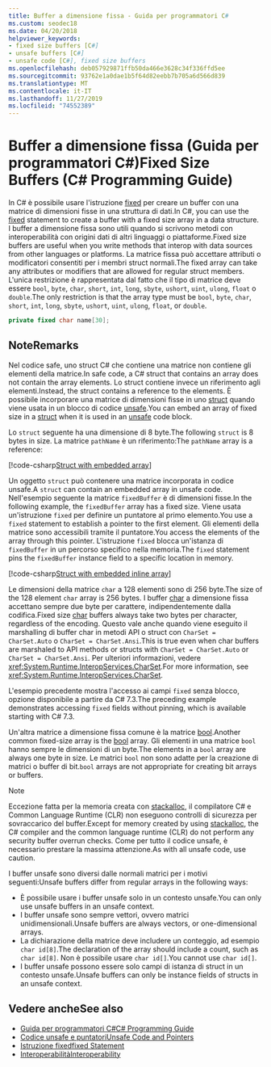 ```yaml
---
title: Buffer a dimensione fissa - Guida per programmatori C#
ms.custom: seodec18
ms.date: 04/20/2018
helpviewer_keywords:
- fixed size buffers [C#]
- unsafe buffers [C#]
- unsafe code [C#], fixed size buffers
ms.openlocfilehash: deb057929871ffb50da466e3628c34f336ffd5ee
ms.sourcegitcommit: 93762e1a0dae1b5f64d82eebb7b705a6d566d839
ms.translationtype: MT
ms.contentlocale: it-IT
ms.lasthandoff: 11/27/2019
ms.locfileid: "74552389"
---
```

# <a name="fixed-size-buffers-c-programming-guide"></a><span data-ttu-id="58abe-102">Buffer a dimensione fissa (Guida per programmatori C#)</span><span class="sxs-lookup"><span data-stu-id="58abe-102">Fixed Size Buffers (C# Programming Guide)</span></span>

<span data-ttu-id="58abe-103">In C# è possibile usare l'istruzione [fixed](../../language-reference/keywords/fixed-statement.md) per creare un buffer con una matrice di dimensioni fisse in una struttura di dati.</span><span class="sxs-lookup"><span data-stu-id="58abe-103">In C#, you can use the [fixed](../../language-reference/keywords/fixed-statement.md) statement to create a buffer with a fixed size array in a data structure.</span></span> <span data-ttu-id="58abe-104">I buffer a dimensione fissa sono utili quando si scrivono metodi con interoperabilità con origini dati di altri linguaggi o piattaforme.</span><span class="sxs-lookup"><span data-stu-id="58abe-104">Fixed size buffers are useful when you write methods that interop with data sources from other languages or platforms.</span></span> <span data-ttu-id="58abe-105">La matrice fissa può accettare attributi o modificatori consentiti per i membri struct normali.</span><span class="sxs-lookup"><span data-stu-id="58abe-105">The fixed array can take any attributes or modifiers that are allowed for regular struct members.</span></span> <span data-ttu-id="58abe-106">L'unica restrizione è rappresentata dal fatto che il tipo di matrice deve essere `bool`, `byte`, `char`, `short`, `int`, `long`, `sbyte`, `ushort`, `uint`, `ulong`, `float` o `double`.</span><span class="sxs-lookup"><span data-stu-id="58abe-106">The only restriction is that the array type must be `bool`, `byte`, `char`, `short`, `int`, `long`, `sbyte`, `ushort`, `uint`, `ulong`, `float`, or `double`.</span></span>

```csharp
private fixed char name[30];
```

## <a name="remarks"></a><span data-ttu-id="58abe-107">Note</span><span class="sxs-lookup"><span data-stu-id="58abe-107">Remarks</span></span>

<span data-ttu-id="58abe-108">Nel codice safe, uno struct C# che contiene una matrice non contiene gli elementi della matrice.</span><span class="sxs-lookup"><span data-stu-id="58abe-108">In safe code, a C# struct that contains an array does not contain the array elements.</span></span> <span data-ttu-id="58abe-109">Lo struct contiene invece un riferimento agli elementi.</span><span class="sxs-lookup"><span data-stu-id="58abe-109">Instead, the struct contains a reference to the elements.</span></span> <span data-ttu-id="58abe-110">È possibile incorporare una matrice di dimensioni fisse in uno [struct](../../language-reference/keywords/struct.md) quando viene usata in un blocco di codice [unsafe](../../language-reference/keywords/unsafe.md).</span><span class="sxs-lookup"><span data-stu-id="58abe-110">You can embed an array of fixed size in a [struct](../../language-reference/keywords/struct.md) when it is used in an [unsafe](../../language-reference/keywords/unsafe.md) code block.</span></span>

<span data-ttu-id="58abe-111">Lo `struct` seguente ha una dimensione di 8 byte.</span><span class="sxs-lookup"><span data-stu-id="58abe-111">The following `struct` is 8 bytes in size.</span></span> <span data-ttu-id="58abe-112">La matrice `pathName` è un riferimento:</span><span class="sxs-lookup"><span data-stu-id="58abe-112">The `pathName` array is a reference:</span></span>

[!code-csharp[Struct with embedded array](../../../../samples/snippets/csharp/keywords/FixedKeywordExamples.cs#6)]

<span data-ttu-id="58abe-113">Un oggetto `struct` può contenere una matrice incorporata in codice unsafe.</span><span class="sxs-lookup"><span data-stu-id="58abe-113">A `struct` can contain an embedded array in unsafe code.</span></span> <span data-ttu-id="58abe-114">Nell'esempio seguente la matrice `fixedBuffer` è di dimensioni fisse.</span><span class="sxs-lookup"><span data-stu-id="58abe-114">In the following example, the `fixedBuffer` array has a fixed size.</span></span> <span data-ttu-id="58abe-115">Viene usata un'istruzione `fixed` per definire un puntatore al primo elemento.</span><span class="sxs-lookup"><span data-stu-id="58abe-115">You use a `fixed` statement to establish a pointer to the first element.</span></span> <span data-ttu-id="58abe-116">Gli elementi della matrice sono accessibili tramite il puntatore.</span><span class="sxs-lookup"><span data-stu-id="58abe-116">You access the elements of the array through this pointer.</span></span> <span data-ttu-id="58abe-117">L'istruzione `fixed` blocca un'istanza di `fixedBuffer` in un percorso specifico nella memoria.</span><span class="sxs-lookup"><span data-stu-id="58abe-117">The `fixed` statement pins the `fixedBuffer` instance field to a specific location in memory.</span></span>

[!code-csharp[Struct with embedded inline array](../../../../samples/snippets/csharp/keywords/FixedKeywordExamples.cs#7)]

<span data-ttu-id="58abe-118">Le dimensioni della matrice `char` a 128 elementi sono di 256 byte.</span><span class="sxs-lookup"><span data-stu-id="58abe-118">The size of the 128 element `char` array is 256 bytes.</span></span> <span data-ttu-id="58abe-119">I buffer [char](../../language-reference/builtin-types/char.md) a dimensione fissa accettano sempre due byte per carattere, indipendentemente dalla codifica.</span><span class="sxs-lookup"><span data-stu-id="58abe-119">Fixed size [char](../../language-reference/builtin-types/char.md) buffers always take two bytes per character, regardless of the encoding.</span></span> <span data-ttu-id="58abe-120">Questo vale anche quando viene eseguito il marshalling di buffer char in metodi API o struct con `CharSet = CharSet.Auto` o `CharSet = CharSet.Ansi`.</span><span class="sxs-lookup"><span data-stu-id="58abe-120">This is true even when char buffers are marshaled to API methods or structs with `CharSet = CharSet.Auto` or `CharSet = CharSet.Ansi`.</span></span> <span data-ttu-id="58abe-121">Per ulteriori informazioni, vedere <xref:System.Runtime.InteropServices.CharSet>.</span><span class="sxs-lookup"><span data-stu-id="58abe-121">For more information, see <xref:System.Runtime.InteropServices.CharSet>.</span></span>

<span data-ttu-id="58abe-122">L'esempio precedente mostra l'accesso ai campi `fixed` senza blocco, opzione disponibile a partire da C# 7.3.</span><span class="sxs-lookup"><span data-stu-id="58abe-122">The  preceding example demonstrates accessing `fixed` fields without pinning, which is available starting with C# 7.3.</span></span>

<span data-ttu-id="58abe-123">Un'altra matrice a dimensione fissa comune è la matrice [bool](../../language-reference/builtin-types/bool.md).</span><span class="sxs-lookup"><span data-stu-id="58abe-123">Another common fixed-size array is the [bool](../../language-reference/builtin-types/bool.md) array.</span></span> <span data-ttu-id="58abe-124">Gli elementi in una matrice `bool` hanno sempre le dimensioni di un byte.</span><span class="sxs-lookup"><span data-stu-id="58abe-124">The elements in a `bool` array are always one byte in size.</span></span> <span data-ttu-id="58abe-125">Le matrici `bool` non sono adatte per la creazione di matrici o buffer di bit.</span><span class="sxs-lookup"><span data-stu-id="58abe-125">`bool` arrays are not appropriate for creating bit arrays or buffers.</span></span>

> [!NOTE]
> <span data-ttu-id="58abe-126">Eccezione fatta per la memoria creata con [stackalloc](../../language-reference/operators/stackalloc.md), il compilatore C# e Common Language Runtime (CLR) non eseguono controlli di sicurezza per sovraccarico del buffer.</span><span class="sxs-lookup"><span data-stu-id="58abe-126">Except for memory created by using [stackalloc](../../language-reference/operators/stackalloc.md), the C# compiler and the common language runtime (CLR) do not perform any security buffer overrun checks.</span></span> <span data-ttu-id="58abe-127">Come per tutto il codice unsafe, è necessario prestare la massima attenzione.</span><span class="sxs-lookup"><span data-stu-id="58abe-127">As with all unsafe code, use caution.</span></span>

<span data-ttu-id="58abe-128">I buffer unsafe sono diversi dalle normali matrici per i motivi seguenti:</span><span class="sxs-lookup"><span data-stu-id="58abe-128">Unsafe buffers differ from regular arrays in the following ways:</span></span>

- <span data-ttu-id="58abe-129">È possibile usare i buffer unsafe solo in un contesto unsafe.</span><span class="sxs-lookup"><span data-stu-id="58abe-129">You can only use unsafe buffers in an unsafe context.</span></span>
- <span data-ttu-id="58abe-130">I buffer unsafe sono sempre vettori, ovvero matrici unidimensionali.</span><span class="sxs-lookup"><span data-stu-id="58abe-130">Unsafe buffers are always vectors, or one-dimensional arrays.</span></span>
- <span data-ttu-id="58abe-131">La dichiarazione della matrice deve includere un conteggio, ad esempio `char id[8]`.</span><span class="sxs-lookup"><span data-stu-id="58abe-131">The declaration of the array should include a count, such as `char id[8]`.</span></span> <span data-ttu-id="58abe-132">Non è possibile usare `char id[]`.</span><span class="sxs-lookup"><span data-stu-id="58abe-132">You cannot use `char id[]`.</span></span>
- <span data-ttu-id="58abe-133">I buffer unsafe possono essere solo campi di istanza di struct in un contesto unsafe.</span><span class="sxs-lookup"><span data-stu-id="58abe-133">Unsafe buffers can only be instance fields of structs in an unsafe context.</span></span>

## <a name="see-also"></a><span data-ttu-id="58abe-134">Vedere anche</span><span class="sxs-lookup"><span data-stu-id="58abe-134">See also</span></span>

- [<span data-ttu-id="58abe-135">Guida per programmatori C#</span><span class="sxs-lookup"><span data-stu-id="58abe-135">C# Programming Guide</span></span>](../index.md)
- [<span data-ttu-id="58abe-136">Codice unsafe e puntatori</span><span class="sxs-lookup"><span data-stu-id="58abe-136">Unsafe Code and Pointers</span></span>](index.md)
- [<span data-ttu-id="58abe-137">Istruzione fixed</span><span class="sxs-lookup"><span data-stu-id="58abe-137">fixed Statement</span></span>](../../language-reference/keywords/fixed-statement.md)
- [<span data-ttu-id="58abe-138">Interoperabilità</span><span class="sxs-lookup"><span data-stu-id="58abe-138">Interoperability</span></span>](../interop/index.md)
